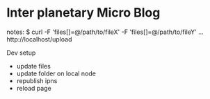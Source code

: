 Inter planetary Micro Blog
==========================



notes:
$ curl -F 'files[]=@/path/to/fileX' -F 'files[]=@/path/to/fileY' ... http://localhost/upload


Dev setup
- update files
- update folder on local node
- republish ipns
- reload page
